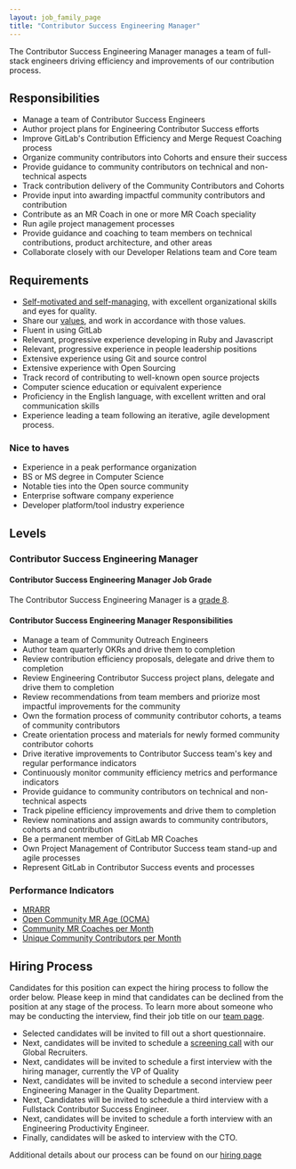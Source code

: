 ```yaml
---
layout: job_family_page
title: "Contributor Success Engineering Manager"
---
```


The Contributor Success Engineering Manager manages a team of full-stack engineers driving efficiency and improvements of our contribution process. 

## Responsibilities 

* Manage a team of Contributor Success Engineers
* Author project plans for Engineering Contributor Success efforts
* Improve GitLab's Contribution Efficiency and Merge Request Coaching process
* Organize community contributors into Cohorts and ensure their success
* Provide guidance to community contributors on technical and non-technical aspects
* Track contribution delivery of the Community Contributors and Cohorts
* Provide input into awarding impactful community contributors and contribution
* Contribute as an MR Coach in one or more MR Coach speciality
* Run agile project management processes
* Provide guidance and coaching to team members on technical contributions, product architecture, and other areas
* Collaborate closely with our Developer Relations team and Core team

## Requirements

* [Self-motivated and self-managing](https://about.gitlab.com/handbook/values/#efficiency), with excellent organizational skills and eyes for quality.
* Share our [values](https://about.gitlab.com/handbook/values/), and work in accordance with those values.
* Fluent in using GitLab
* Relevant, progressive experience developing in Ruby and Javascript
* Relevant, progressive experience in people leadership positions 
* Extensive experience using Git and source control
* Extensive experience with Open Sourcing
* Track record of contributing to well-known open source projects
* Computer science education or equivalent experience
* Proficiency in the English language, with excellent written and oral communication skills
* Experience leading a team following an iterative, agile development process. 
### Nice to haves
* Experience in a peak performance organization
* BS or MS degree in Computer Science
* Notable ties into the Open source community
* Enterprise software company experience
* Developer platform/tool industry experience

## Levels 
### Contributor Success Engineering Manager 

#### Contributor Success Engineering Manager Job Grade

The Contributor Success Engineering Manager  is a [grade 8](/handbook/total-rewards/compensation/compensation-calculator/#gitlab-job-grades).

#### Contributor Success Engineering Manager Responsibilities

* Manage a team of Community Outreach Engineers
* Author team quarterly OKRs and drive them to completion
* Review contribution efficiency proposals, delegate and drive them to completion
* Review Engineering Contributor Success project plans, delegate and drive them to completion
* Review recommendations from team members and priorize most impactful improvements for the community
* Own the formation process of community contributor cohorts, a teams of community contributors
* Create orientation process and materials for newly formed community contributor cohorts
* Drive iterative improvements to Contributor Success team's key and regular performance indicators
* Continuously monitor community efficiency metrics and performance indicators
* Provide guidance to community contributors on technical and non-technical aspects
* Track pipeline efficiency improvements and drive them to completion
* Review nominations and assign awards to community contributors, cohorts and contribution
* Be a permanent member of GitLab MR Coaches
* Own Project Management of Contributor Success team stand-up and agile processes
* Represent GitLab in Contributor Success events and processes


### Performance Indicators
* [MRARR](/handbook/engineering/quality/performance-indicators/#mrarr)
* [Open Community MR Age (OCMA)](/handbook/engineering/quality/performance-indicators/#open-community-mr-age-ocma)
* [Community MR Coaches per Month](/handbook/engineering/quality/performance-indicators/#community-mr-coaches-per-month)
* [Unique Community Contributors per Month](/handbook/engineering/quality/performance-indicators/#unique-community-contributors-per-month)


## Hiring Process
Candidates for this position can expect the hiring process to follow the order below. Please keep in mind that candidates can be declined from the position at any stage of the process. To learn more about someone who may be conducting the interview, find their job title on our [team page](/company/team/).

* Selected candidates will be invited to fill out a short questionnaire.
* Next, candidates will be invited to schedule a [screening call](/handbook/hiring/#screening-call) with our Global Recruiters.
* Next, candidates will be invited to schedule a first interview with the hiring manager, currently the VP of Quality
* Next, candidates will be invited to schedule a second interview peer Engineering Manager in the Quality Department.
* Next, Candidates will be invited to schedule a third interview with a Fullstack Contributor Success Engineer.
* Next, candidates will be invited to schedule a forth interview with an Engineering Productivity Engineer.
* Finally, candidates will be asked to interview with the CTO.

Additional details about our process can be found on our [hiring page](/handbook/hiring/)
